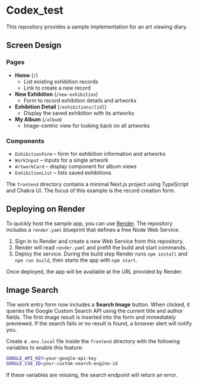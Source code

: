 # Codex_test

This repository provides a sample implementation for an art viewing diary.

## Screen Design

### Pages
- **Home** (`/`)
  - List existing exhibition records
  - Link to create a new record
- **New Exhibition** (`/new-exhibition`)
  - Form to record exhibition details and artworks
- **Exhibition Detail** (`/exhibitions/[id]`)
  - Display the saved exhibition with its artworks
- **My Album** (`/album`)
  - Image-centric view for looking back on all artworks

### Components
- `ExhibitionForm` – form for exhibition information and artworks
- `WorkInput` – inputs for a single artwork
- `ArtworkCard` – display component for album views
- `ExhibitionList` – lists saved exhibitions

The `frontend` directory contains a minimal Next.js project using TypeScript and Chakra UI. The focus of this example is the record creation form.

## Deploying on Render

To quickly host the sample app, you can use [Render](https://render.com). The repository includes a `render.yaml` blueprint that defines a free Node Web Service.

1. Sign in to Render and create a new Web Service from this repository.
2. Render will read `render.yaml` and prefill the build and start commands.
3. Deploy the service. During the build step Render runs `npm install` and `npm run build`, then starts the app with `npm start`.

Once deployed, the app will be available at the URL provided by Render.

## Image Search

The work entry form now includes a **Search Image** button. When clicked, it
queries the Google Custom Search API using the current title and author fields.
The first image result is inserted into the form and immediately previewed.
If the search fails or no result is found, a browser alert will notify you.

Create a `.env.local` file inside the `frontend` directory with the following
variables to enable this feature:

```bash
GOOGLE_API_KEY=your-google-api-key
GOOGLE_CSE_ID=your-custom-search-engine-id
```

If these variables are missing, the search endpoint will return an error.

